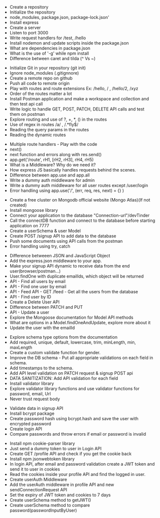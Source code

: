 <!-- Episode 03 -->
- Create a repository
- Initialize the repository
- node_modules, package.json, package-lock.json'
- Install express
- Create a server
- Listen to port 3000
- Write request handlers for /test, /hello
- Install nodemon and update scripts inside the package.json
- What are dependencies in package.json
- What is the use of '-g' while npm install
- Difference between caret and tilda (^ Vs ~)

<!-- Episode 04 -->
- Initialize Git in your repository (git init)
- Ignore node_modules (.gitignnore)
- Create a remote repo on github
- Push all code to remote origin
- Play with routes and route extensions Ex: /hello, / , /hello/2, /xyz
- Order of the routes matter a lot
- Install Postman application and make a workspace and collection and then test api call
- Write logic to handle GET, POST, PATCH, DELETE API calls and test them on postman
- Explore routing and use of ?, +, *, () in the routes
- Use of regex in routes /a/ , /.*fly$/
- Reading the query params in the routes
- Reading the dynamic routes

<!-- Episode 05 -->
- Multiple route handlers - Play with the code
- next()
- next function and errors along with res.send()
- app.get('/route', rH1, [rH2, rH3], rH4, rH5)
- What is a Middleware? Why do we need it?
- How express JS basically handles requests behind the scenes.
- Difference between app.use and app.all
- Write a dummy auth middleware for admin
- Write a dummy auth middleware for all user routes except /user/login
- Error handling using app.use('/', (err, req, res, next) = {} )

<!-- Episode 06 -->
- Create a free cluster on Mongodb official website (Mongo Atlas)(If not created)
- Install mongoose library
- Connect your application to the database "Connection-url"/devTinder
- Call the connectDB function and connect to the database before starting application on 7777
- Create a userSchema & user Model
- Create POST /signup API to add data to the database
- Push some documents using API calls from the postman
- Error handling using try, catch

<!-- Episode 07 -->
- Difference betweeen JSON and JavaScript Object
- Add the express.json middleware to your app.
- Make your signup API dynamic to receive data from the end user(browser/postman...)
- User.findOne with duplicate emailIds, which object will be returned
- API - Find all users by email
- API - Find one user by email
- API - Feed API - GET /feed - Get all the users from the database
- API - Find user by ID
- Create a Delete User API
- Difference between PATCH and PUT
- API - Update a user
- Explore the Mongoose documentation for Model API methods
- What are options in a Model.findOneAndUpdate, explore more about it
- Update the user with the emailId

<!-- Episode 08 -->
- Explore schema type options from the documentation
- Add required, unique, default, lowercase, trim, minLength, min, maxLength
- Create a custom validate function for gender.
- Improve the DB schema - Put all appropriate validations on each field in schema.
- Add timestamps to the schema.
- Add API level validation on PATCH request & signup POST api
- DATA SANITIZATION: Add API validation for each field
- Install validator library
- Explore validator library functions and use validator functions for password, email, Url
- Never trust request body

<!-- Episode 09 -->
- Validate data in signup API
- Install bcrypt package
- Create password hash using bcrypt.hash and save the user with encrypted password
- Create login API
- Compare passwords and throw errors if email or password is invalid

<!-- Episode 10 -->
- Install npm cookie-parser library
- Just send a dummy token to user in Login API
- Create GET /profile API and check if you get the cookie back
- Install npm jsonwebtoken library
- In login API, after email and password validation create a JWT token and send it to user in cookies
- Read the cookies inside your profile API and find the logged in user.
- Create userAuth Middleware
- Add the userAuth middleware in profile API and new sendConnectionRequest API
- Set the expiry of JWT token and cookies to 7 days
- Create userSchema method to getJWT()
- Create userSchema method to compare password(passwordInputByUser)